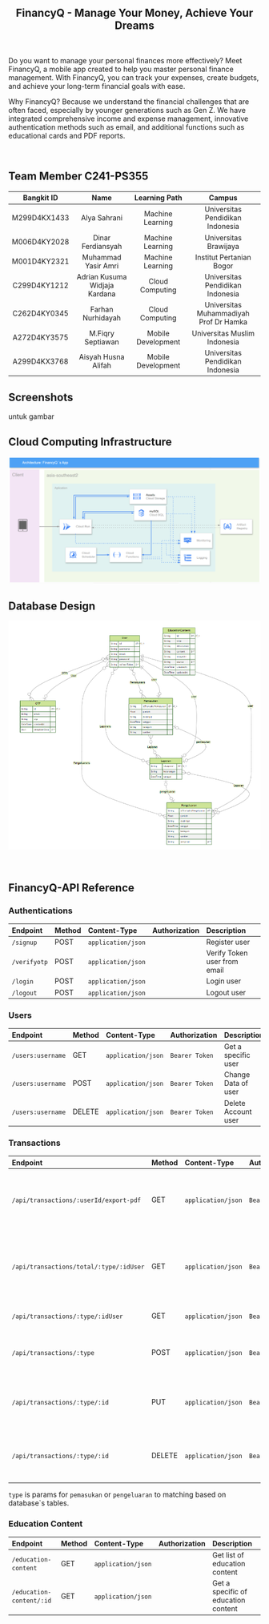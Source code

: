 <h2 align="center"> FinancyQ - Manage Your Money, Achieve Your Dreams </h2> 
<br>
<p>Do you want to manage your personal finances more effectively? Meet FinancyQ, a mobile app created to help you master personal finance management. With FinancyQ, you can track your expenses, create budgets, and achieve your long-term financial goals with ease.

Why FinancyQ? Because we understand the financial challenges that are often faced, especially by younger generations such as Gen Z. We have integrated comprehensive income and expense management, innovative authentication methods such as email, and additional functions such as educational cards and PDF reports.</p>
<br>

## Team Member C241-PS355
<div align="center">

| Bangkit ID |               Name               |   Learning Path    |                 Campus                   |
|:----------:|:--------------------------------:|:------------------:|:----------------------------------------:|
|M299D4KX1433| Alya Sahrani                     | Machine Learning   | Universitas Pendidikan Indonesia         |
|M006D4KY2028| Dinar Ferdiansyah                | Machine Learning   | Universitas Brawijaya                    |
|M001D4KY2321| Muhammad Yasir Amri              | Machine Learning   | Institut Pertanian Bogor                 |
|C299D4KY1212| Adrian Kusuma Widjaja Kardana    | Cloud Computing    | Universitas Pendidikan Indonesia         |
|C262D4KY0345| Farhan Nurhidayah                | Cloud Computing    | Universitas Muhammadiyah Prof Dr Hamka   |
|A272D4KY3575| M.Fiqry Septiawan                | Mobile Development | Universitas Muslim Indonesia             |
|A299D4KX3768| Aisyah Husna Alifah              | Mobile Development | Universitas Pendidikan Indonesia         |

</div>

## Screenshots

untuk gambar
<br>

## Cloud Computing Infrastructure
![Design Infra](https://github.com/Bijas48/FinancyQ-Capstone/blob/main/assets/FinancyQ-Architecture.PNG)

## Database Design
![Design database](https://github.com/Bijas48/FinancyQ-Capstone/blob/main/assets/ERD-FinancyQ.PNG)

<br/>

## FinancyQ-API Reference
### Authentications
|Endpoint              |Method  | Content-Type       | Authorization  | Description                                   |
|:---------------------|:-------| :------------------| :------------- | :---------------------------------------------|
| `/signup`            |POST    | `application/json` |                | Register user                                 |
| `/verifyotp`         |POST    | `application/json` |                | Verify Token user from email                  |
| `/login`             |POST    | `application/json` |                | Login user                                    |
| `/logout`            |POST    | `application/json` |                | Logout user                                   |

### Users
|Endpoint                |Method  | Content-Type       | Authorization  | Description                                   |
|:-----------------------|:-------| :------------------| :------------- | :---------------------------------------------|
| `/users:username`      |GET     | `application/json` | `Bearer Token` | Get a specific user                           |
| `/users:username`      |POST    | `application/json` | `Bearer Token` | Change Data of user                           |
| `/users:username`      |DELETE  | `application/json` | `Bearer Token` | Delete Account user                           |

### Transactions
|Endpoint                                   | Method   | Content-Type       | Authorization  | Description                                                        |
|:------------------------------------------|:---------| :------------------| :------------- | :------------------------------------------------------------------|
| `/api/transactions/:userId/export-pdf`    | GET      | `application/json` | `Bearer Token` | Get Download a PDF of History Transaction a specific user          |
| `/api/transactions/total/:type/:idUser`   | GET      | `application/json` | `Bearer Token` | Get Total/Sum of `Pemasukan` and `Pengeluaran` value of user       |
| `/api/transactions/:type/:idUser`         | GET      | `application/json` | `Bearer Token` | Get History transaction of `type` user                             |
| `/api/transactions/:type`                 | POST     | `application/json` | `Bearer Token` | Create a transaction of the specified `type` user                  |
| `/api/transactions/:type/:id`             | PUT      | `application/json` | `Bearer Token` | Update a transaction of the specified `type` and `id` transaction  |
| `/api/transactions/:type/:id`             | DELETE   | `application/json` | `Bearer Token` | Delete a transaction of the specified `type` and `id` transaction  |

`type` is params for `pemasukan` or `pengeluaran` to matching based on database`s tables.


### Education Content
|Endpoint                 |Method  | Content-Type       | Authorization  | Description                                   |
|:------------------------|:-------| :------------------| :------------- | :---------------------------------------------|
| `/education-content`    |GET     | `application/json` |                | Get list of education content                 |
| `/education-content/:id`|GET     | `application/json` |                | Get a specific of education content           |

